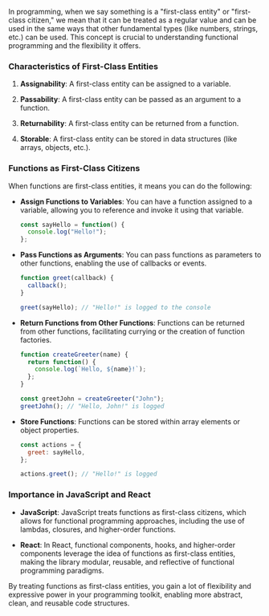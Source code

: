 

In programming, when we say something is a "first-class entity" or "first-class citizen," we mean that it can be treated as a regular value and can be used in the same ways that other fundamental types (like numbers, strings, etc.) can be used. This concept is crucial to understanding functional programming and the flexibility it offers.

### Characteristics of First-Class Entities

1. **Assignability**: A first-class entity can be assigned to a variable.

2. **Passability**: A first-class entity can be passed as an argument to a function.

3. **Returnability**: A first-class entity can be returned from a function.

4. **Storable**: A first-class entity can be stored in data structures (like arrays, objects, etc.).

### Functions as First-Class Citizens

When functions are first-class entities, it means you can do the following:

- **Assign Functions to Variables**: You can have a function assigned to a variable, allowing you to reference and invoke it using that variable.
  
  ```javascript
  const sayHello = function() {
    console.log("Hello!");
  };
  ```

- **Pass Functions as Arguments**: You can pass functions as parameters to other functions, enabling the use of callbacks or events.

  ```javascript
  function greet(callback) {
    callback();
  }

  greet(sayHello); // "Hello!" is logged to the console
  ```

- **Return Functions from Other Functions**: Functions can be returned from other functions, facilitating currying or the creation of function factories.

  ```javascript
  function createGreeter(name) {
    return function() {
      console.log(`Hello, ${name}!`);
    };
  }

  const greetJohn = createGreeter("John");
  greetJohn(); // "Hello, John!" is logged
  ```

- **Store Functions**: Functions can be stored within array elements or object properties.

  ```javascript
  const actions = {
    greet: sayHello,
  };

  actions.greet(); // "Hello!" is logged
  ```

### Importance in JavaScript and React

- **JavaScript**: JavaScript treats functions as first-class citizens, which allows for functional programming approaches, including the use of lambdas, closures, and higher-order functions.

- **React**: In React, functional components, hooks, and higher-order components leverage the idea of functions as first-class entities, making the library modular, reusable, and reflective of functional programming paradigms.

By treating functions as first-class entities, you gain a lot of flexibility and expressive power in your programming toolkit, enabling more abstract, clean, and reusable code structures.